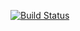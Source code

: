 [![Build Status](https://travis-ci.org/Shut-Oleg/GeekHub.svg?branch=HW5)](https://travis-ci.org/Shut-Oleg/GeekHub)
